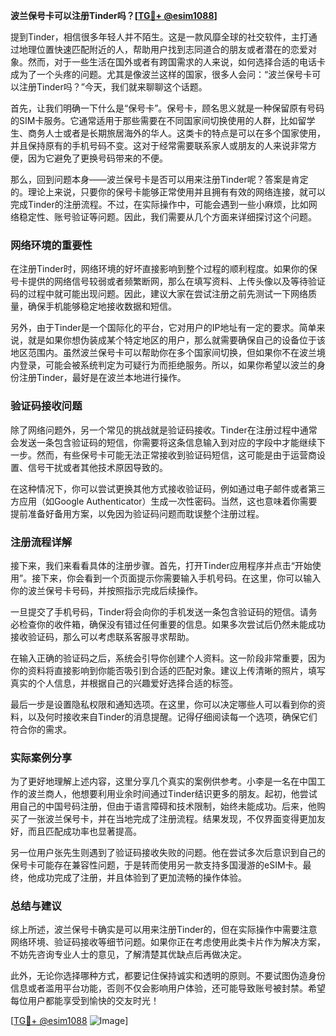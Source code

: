 **波兰保号卡可以注册Tinder吗？[[TG💪+ @esim1088](https://t.me/s/esim1088)]**

提到Tinder，相信很多年轻人并不陌生。这是一款风靡全球的社交软件，主打通过地理位置快速匹配附近的人，帮助用户找到志同道合的朋友或者潜在的恋爱对象。然而，对于一些生活在国外或者有跨国需求的人来说，如何选择合适的电话卡成为了一个头疼的问题。尤其是像波兰这样的国家，很多人会问：“波兰保号卡可以注册Tinder吗？”今天，我们就来聊聊这个话题。

首先，让我们明确一下什么是“保号卡”。保号卡，顾名思义就是一种保留原有号码的SIM卡服务。它通常适用于那些需要在不同国家间切换使用的人群，比如留学生、商务人士或者是长期旅居海外的华人。这类卡的特点是可以在多个国家使用，并且保持原有的手机号码不变。这对于经常需要联系家人或朋友的人来说非常方便，因为它避免了更换号码带来的不便。

那么，回到问题本身——波兰保号卡是否可以用来注册Tinder呢？答案是肯定的。理论上来说，只要你的保号卡能够正常使用并且拥有有效的网络连接，就可以完成Tinder的注册流程。不过，在实际操作中，可能会遇到一些小麻烦，比如网络稳定性、账号验证等问题。因此，我们需要从几个方面来详细探讨这个问题。

### 网络环境的重要性

在注册Tinder时，网络环境的好坏直接影响到整个过程的顺利程度。如果你的保号卡提供的网络信号较弱或者频繁断网，那么在填写资料、上传头像以及等待验证码的过程中就可能出现问题。因此，建议大家在尝试注册之前先测试一下网络质量，确保手机能够稳定地接收数据和短信。

另外，由于Tinder是一个国际化的平台，它对用户的IP地址有一定的要求。简单来说，就是如果你想伪装成某个特定地区的用户，那么就需要确保自己的设备位于该地区范围内。虽然波兰保号卡可以帮助你在多个国家间切换，但如果你不在波兰境内登录，可能会被系统判定为可疑行为而拒绝服务。所以，如果你希望以波兰的身份注册Tinder，最好是在波兰本地进行操作。

### 验证码接收问题

除了网络问题外，另一个常见的挑战就是验证码接收。Tinder在注册过程中通常会发送一条包含验证码的短信，你需要将这条信息输入到对应的字段中才能继续下一步。然而，有些保号卡可能无法正常接收到验证码短信，这可能是由于运营商设置、信号干扰或者其他技术原因导致的。

在这种情况下，你可以尝试更换其他方式接收验证码，例如通过电子邮件或者第三方应用（如Google Authenticator）生成一次性密码。当然，这也意味着你需要提前准备好备用方案，以免因为验证码问题而耽误整个注册过程。

### 注册流程详解

接下来，我们来看看具体的注册步骤。首先，打开Tinder应用程序并点击“开始使用”。接下来，你会看到一个页面提示你需要输入手机号码。在这里，你可以输入你的波兰保号卡号码，并按照指示完成后续操作。

一旦提交了手机号码，Tinder将会向你的手机发送一条包含验证码的短信。请务必检查你的收件箱，确保没有错过任何重要的信息。如果多次尝试后仍然未能成功接收验证码，那么可以考虑联系客服寻求帮助。

在输入正确的验证码之后，系统会引导你创建个人资料。这一阶段非常重要，因为你的资料将直接影响到你能否吸引到合适的匹配对象。建议上传清晰的照片，填写真实的个人信息，并根据自己的兴趣爱好选择合适的标签。

最后一步是设置隐私权限和通知选项。在这里，你可以决定哪些人可以看到你的资料，以及何时接收来自Tinder的消息提醒。记得仔细阅读每一个选项，确保它们符合你的需求。

### 实际案例分享

为了更好地理解上述内容，这里分享几个真实的案例供参考。小李是一名在中国工作的波兰商人，他想要利用业余时间通过Tinder结识更多的朋友。起初，他尝试用自己的中国号码注册，但由于语言障碍和技术限制，始终未能成功。后来，他购买了一张波兰保号卡，并在当地完成了注册流程。结果发现，不仅界面变得更加友好，而且匹配成功率也显著提高。

另一位用户张先生则遇到了验证码接收失败的问题。他在尝试多次后意识到自己的保号卡可能存在兼容性问题，于是转而使用另一款支持多国漫游的eSIM卡。最终，他成功完成了注册，并且体验到了更加流畅的操作体验。

### 总结与建议

综上所述，波兰保号卡确实是可以用来注册Tinder的，但在实际操作中需要注意网络环境、验证码接收等细节问题。如果你正在考虑使用此类卡片作为解决方案，不妨先咨询专业人士的意见，了解清楚其优缺点后再做决定。

此外，无论你选择哪种方式，都要记住保持诚实和透明的原则。不要试图伪造身份信息或者滥用平台功能，否则不仅会影响用户体验，还可能导致账号被封禁。希望每位用户都能享受到愉快的交友时光！

[[TG💪+ @esim1088](https://t.me/s/esim1088) ![Image](https://i.postimg.cc/4NQfJmqS/Snipaste-2025-05-13-00-14-12.png)]